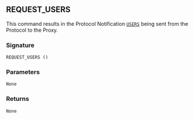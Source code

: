 ## REQUEST\_USERS

This command results in the Protocol Notification [`USERS`][1] being sent from the Protocol to the Proxy.


### Signature

`REQUEST_USERS ()`


### Parameters

`None`


### Returns

`None`

[1]:	https://snap-one.github.io/docs-driverworks-proxyprotocol/#users